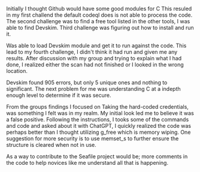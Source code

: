 Initially I thought Github would have some good modules for C  This resuled in my first challend the default codeql does is not able to process the code.  The second challenge was to find a free tool listed in the other tools, I was able to find Devskim.  Third challenge was figuring out how to install and run it.

Was able to load Devskim module and get it to run against the code.  This lead to my fourth challenge, I didn't think it had run and given me any results.   After discussion with my group and trying to explain what I had done, I realized either the scan had not finished or I looked in the wrong location.

Devskim found 905 errors, but only 5 unique ones and nothing to significant.  The next problem for me was understanding C at a indepth enough level to determine if it was secure.  

From the groups findings I focused on 
Taking the hard-coded credentials, was something I felt was in my realm.  My initial look led me to believe it was a false positive.  Following the instructions, I tooks some of the commands and code and asked about it with ChatGPT, I quickly realized the code was perhaps better than I thought utilizing g_free which is memory wiping.  One suggestion for more security is to use memset_s to further ensure the structure is cleared when not in use.  

As a way to contribute to the Seafile project would be;  more comments in the code to help novices like me understand all that is happening.